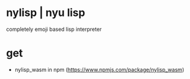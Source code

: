 # nylisp | nyu lisp

completely emoji based lisp interpreter

# get
- nylisp_wasm in npm (https://www.npmjs.com/package/nylisp_wasm)
